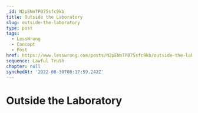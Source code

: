 ```yaml
---
_id: N2pENnTPB75sfc9kb
title: Outside the Laboratory
slug: outside-the-laboratory
type: post
tags:
  - LessWrong
  - Concept
  - Post
href: https://www.lesswrong.com/posts/N2pENnTPB75sfc9kb/outside-the-laboratory
sequence: Lawful Truth
chapter: null
synchedAt: '2022-08-30T08:17:59.242Z'
---
```


# Outside the Laboratory
